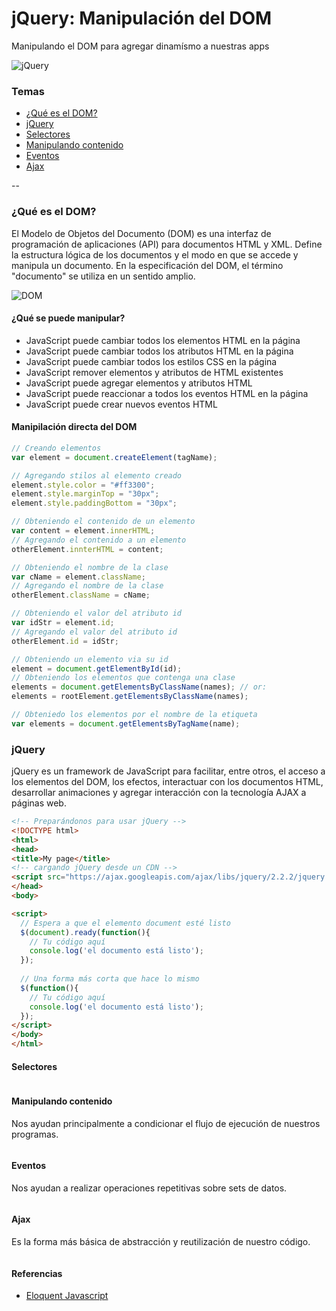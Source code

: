 # jQuery: Manipulación del DOM

Manipulando el DOM para agregar dinamísmo a nuestras apps

![jQuery](https://brand.jquery.org/resources/jquery-mark-dark.gif)

### Temas

* [¿Qué es el DOM?](#que-es-el-dom)
* [jQuery](#jquery)
* [Selectores](#selectores)
* [Manipulando contenido](#manipulando-contendio)
* [Eventos](#eventos)
* [Ajax](#ajax)

--

### ¿Qué es el DOM?

El Modelo de Objetos del Documento (DOM) es una interfaz de programación de aplicaciones (API) para documentos HTML y XML. Define la estructura lógica de los documentos y el modo en que se accede y manipula un documento. En la especificación del DOM, el término "documento" se utiliza en un sentido amplio.

![DOM](http://www.w3schools.com/js/pic_htmltree.gif)

#### ¿Qué se puede manipular?

* JavaScript puede cambiar todos los elementos HTML en la página
* JavaScript puede cambiar todos los atributos HTML en la página
* JavaScript puede cambiar todos los estilos CSS en la página
* JavaScript remover elementos y atributos de HTML existentes
* JavaScript puede agregar elementos y atributos HTML
* JavaScript puede reaccionar a todos los eventos HTML en la página
* JavaScript puede crear nuevos eventos HTML

#### Manipilación directa del DOM

```javascript
// Creando elementos
var element = document.createElement(tagName);

// Agregando stilos al elemento creado
element.style.color = "#ff3300";
element.style.marginTop = "30px";
element.style.paddingBottom = "30px";

// Obteniendo el contenido de un elemento
var content = element.innerHTML;
// Agregando el contenido a un elemento
otherElement.innterHTML = content;

// Obteniendo el nombre de la clase
var cName = element.className;
// Agregando el nombre de la clase
otherElement.className = cName;

// Obteniendo el valor del atributo id
var idStr = element.id;
// Agregando el valor del atributo id
otherElement.id = idStr;

// Obteniendo un elemento via su id
element = document.getElementById(id);
// Obteniendo los elementos que contenga una clase
elements = document.getElementsByClassName(names); // or:
elements = rootElement.getElementsByClassName(names);

// Obteniedo los elementos por el nombre de la etiqueta
var elements = document.getElementsByTagName(name);
```

### jQuery

jQuery es un framework de JavaScript para facilitar, entre otros, el acceso a los elementos del DOM, los efectos, interactuar con los documentos HTML, desarrollar animaciones y agregar interacción con la tecnología AJAX a páginas web.

```html
<!-- Preparándonos para usar jQuery -->
<!DOCTYPE html>
<html>
<head>
<title>My page</title>
<!-- cargando jQuery desde un CDN -->
<script src="https://ajax.googleapis.com/ajax/libs/jquery/2.2.2/jquery.min.js"></script>
</head>
<body>

<script>
  // Espera a que el elemento document esté listo
  $(document).ready(function(){
    // Tu código aquí
    console.log('el documento está listo');
  });
  
  // Una forma más corta que hace lo mismo
  $(function(){
    // Tu código aquí
    console.log('el documento está listo');
  });
</script>
</body>
</html>
```

#### Selectores

```javascript

```

#### Manipulando contenido
Nos ayudan principalmente a condicionar el flujo de ejecución de nuestros programas.

```javascript
```

#### Eventos
Nos ayudan a realizar operaciones repetitivas sobre sets de datos.

```javascript
```

#### Ajax
Es la forma más básica de abstracción y reutilización de nuestro código.

```javascript
```

#### Referencias

- [Eloquent Javascript](http://eloquentjavascript.net/)

